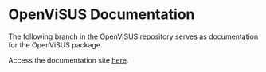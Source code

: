 # OpenViSUS Documentation

The following branch in the OpenViSUS repository serves as documentation for the OpenViSUS package.

Access the documentation site [here](https://sci-visus.github.io/OpenVisus/).
